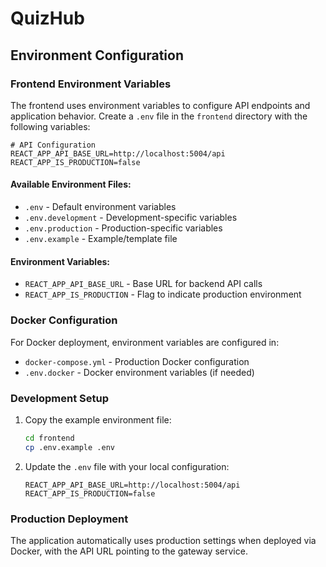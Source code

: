 # QuizHub

## Environment Configuration

### Frontend Environment Variables

The frontend uses environment variables to configure API endpoints and application behavior. Create a `.env` file in the `frontend` directory with the following variables:

```env
# API Configuration
REACT_APP_API_BASE_URL=http://localhost:5004/api
REACT_APP_IS_PRODUCTION=false
```

#### Available Environment Files:
- `.env` - Default environment variables
- `.env.development` - Development-specific variables
- `.env.production` - Production-specific variables
- `.env.example` - Example/template file

#### Environment Variables:
- `REACT_APP_API_BASE_URL` - Base URL for backend API calls
- `REACT_APP_IS_PRODUCTION` - Flag to indicate production environment

### Docker Configuration

For Docker deployment, environment variables are configured in:
- `docker-compose.yml` - Production Docker configuration
- `.env.docker` - Docker environment variables (if needed)

### Development Setup

1. Copy the example environment file:
   ```bash
   cd frontend
   cp .env.example .env
   ```

2. Update the `.env` file with your local configuration:
   ```env
   REACT_APP_API_BASE_URL=http://localhost:5004/api
   REACT_APP_IS_PRODUCTION=false
   ```

### Production Deployment

The application automatically uses production settings when deployed via Docker, with the API URL pointing to the gateway service.